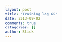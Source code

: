 ```yaml
---
layout: post
title: "Training log 65"
date: 2013-09-02
comments: true
categories: []
author: Stick
---
```


